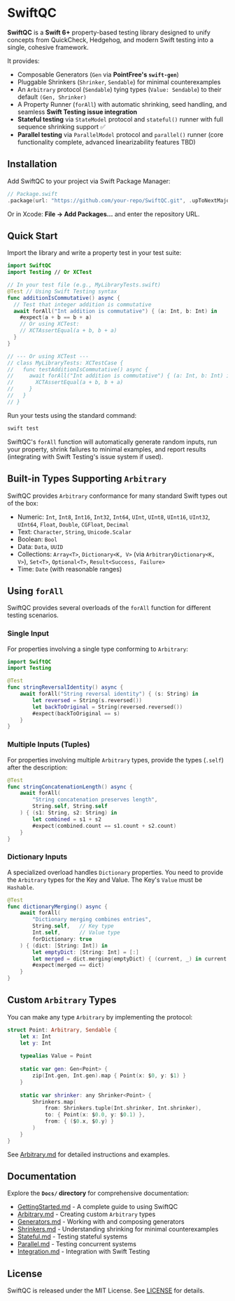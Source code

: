# SwiftQC

**SwiftQC** is a **Swift 6+** property-based testing library designed to unify concepts from QuickCheck, Hedgehog, and modern Swift testing into a single, cohesive framework.

It provides:
- Composable Generators (`Gen` via **PointFree's `swift-gen`**)
- Pluggable Shrinkers (`Shrinker`, `Sendable`) for minimal counterexamples
- An `Arbitrary` protocol (`Sendable`) tying types (`Value: Sendable`) to their default `(Gen, Shrinker)`
- A Property Runner (`forAll`) with automatic shrinking, seed handling, and seamless **Swift Testing issue integration**
- **Stateful testing** via `StateModel` protocol and `stateful()` runner with full sequence shrinking support ✅
- **Parallel testing** via `ParallelModel` protocol and `parallel()` runner (core functionality complete, advanced linearizability features TBD)

## Installation

Add SwiftQC to your project via Swift Package Manager:

```swift
// Package.swift
.package(url: "https://github.com/your-repo/SwiftQC.git", .upToNextMajor(from: "1.0.0")),
```

Or in Xcode: **File → Add Packages…** and enter the repository URL.

## Quick Start

Import the library and write a property test in your test suite:

```swift
import SwiftQC
import Testing // Or XCTest

// In your test file (e.g., MyLibraryTests.swift)
@Test // Using Swift Testing syntax
func additionIsCommutative() async {
  // Test that integer addition is commutative
  await forAll("Int addition is commutative") { (a: Int, b: Int) in
    #expect(a + b == b + a)
    // Or using XCTest:
    // XCTAssertEqual(a + b, b + a)
  }
}

// --- Or using XCTest ---
// class MyLibraryTests: XCTestCase {
//   func testAdditionIsCommutative() async {
//     await forAll("Int addition is commutative") { (a: Int, b: Int) in
//       XCTAssertEqual(a + b, b + a)
//     }
//   }
// }
```

Run your tests using the standard command:

```bash
swift test
```

SwiftQC's `forAll` function will automatically generate random inputs, run your property, shrink failures to minimal examples, and report results (integrating with Swift Testing's issue system if used).

## Built-in Types Supporting `Arbitrary`

SwiftQC provides `Arbitrary` conformance for many standard Swift types out of the box:

- Numeric: `Int`, `Int8`, `Int16`, `Int32`, `Int64`, `UInt`, `UInt8`, `UInt16`, `UInt32`, `UInt64`, `Float`, `Double`, `CGFloat`, `Decimal`
- Text: `Character`, `String`, `Unicode.Scalar`
- Boolean: `Bool`
- Data: `Data`, `UUID`
- Collections: `Array<T>`, `Dictionary<K, V>` (via `ArbitraryDictionary<K, V>`), `Set<T>`, `Optional<T>`, `Result<Success, Failure>`
- Time: `Date` (with reasonable ranges)

## Using `forAll`

SwiftQC provides several overloads of the `forAll` function for different testing scenarios.

### Single Input

For properties involving a single type conforming to `Arbitrary`:

```swift
import SwiftQC
import Testing

@Test
func stringReversalIdentity() async {
    await forAll("String reversal identity") { (s: String) in
        let reversed = String(s.reversed())
        let backToOriginal = String(reversed.reversed())
        #expect(backToOriginal == s)
    }
}
```

### Multiple Inputs (Tuples)

For properties involving multiple `Arbitrary` types, provide the types (`.self`) after the description:

```swift
@Test
func stringConcatenationLength() async {
    await forAll(
        "String concatenation preserves length", 
        String.self, String.self
    ) { (s1: String, s2: String) in
        let combined = s1 + s2
        #expect(combined.count == s1.count + s2.count)
    }
}
```

### Dictionary Inputs

A specialized overload handles `Dictionary` properties. You need to provide the `Arbitrary` types for the Key and Value. The Key's `Value` must be `Hashable`.

```swift
@Test
func dictionaryMerging() async {
    await forAll(
        "Dictionary merging combines entries", 
        String.self,   // Key type
        Int.self,      // Value type
        forDictionary: true
    ) { (dict: [String: Int]) in
        let emptyDict: [String: Int] = [:]
        let merged = dict.merging(emptyDict) { (current, _) in current }
        #expect(merged == dict)
    }
}
```

## Custom `Arbitrary` Types

You can make any type `Arbitrary` by implementing the protocol:

```swift
struct Point: Arbitrary, Sendable {
    let x: Int
    let y: Int
    
    typealias Value = Point
    
    static var gen: Gen<Point> {
        zip(Int.gen, Int.gen).map { Point(x: $0, y: $1) }
    }
    
    static var shrinker: any Shrinker<Point> {
        Shrinkers.map(
            from: Shrinkers.tuple(Int.shrinker, Int.shrinker),
            to: { Point(x: $0.0, y: $0.1) },
            from: { ($0.x, $0.y) }
        )
    }
}
```

See [Arbitrary.md](Docs/Arbitrary.md) for detailed instructions and examples.

## Documentation

Explore the **`Docs/` directory** for comprehensive documentation:

- [GettingStarted.md](Docs/GettingStarted.md) - A complete guide to using SwiftQC
- [Arbitrary.md](Docs/Arbitrary.md) - Creating custom `Arbitrary` types
- [Generators.md](Docs/Generators.md) - Working with and composing generators
- [Shrinkers.md](Docs/Shrinkers.md) - Understanding shrinking for minimal counterexamples
- [Stateful.md](Docs/Stateful.md) - Testing stateful systems
- [Parallel.md](Docs/Parallel.md) - Testing concurrent systems
- [Integration.md](Docs/Integration.md) - Integration with Swift Testing

## License

SwiftQC is released under the MIT License. See [LICENSE](LICENSE) for details.
